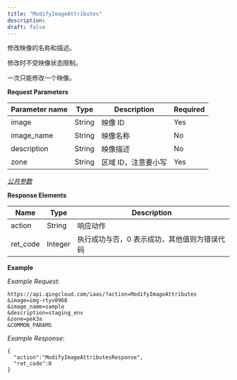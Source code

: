 ```yaml
---
title: "ModifyImageAttributes"
description: 
draft: false
---
```




修改映像的名称和描述。

修改时不受映像状态限制。

一次只能修改一个映像。

**Request Parameters**

| Parameter name | Type | Description | Required |
| --- | --- | --- | --- |
| image | String | 映像 ID | Yes |
| image_name | String | 映像名称 | No |
| description | String | 映像描述 | No |
| zone | String | 区域 ID，注意要小写 | Yes |

[_公共参数_](../../../parameters/)

**Response Elements**

| Name | Type | Description |
| --- | --- | --- |
| action | String | 响应动作 |
| ret_code | Integer | 执行成功与否，0 表示成功，其他值则为错误代码 |

**Example**

_Example Request_:

```
https://api.qingcloud.com/iaas/?action=ModifyImageAttributes
&image=img-rtyv0968
&image_name=sample
&description=staging_env
&zone=pek3a
&COMMON_PARAMS
```

_Example Response_:

```
{
  "action":"ModifyImageAttributesResponse",
  "ret_code":0
}
```
